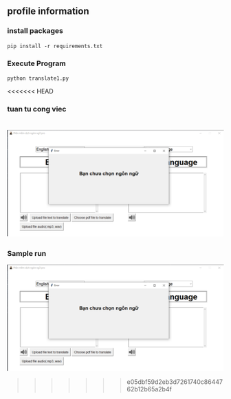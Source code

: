 ## profile information

### install packages 
```
pip install -r requirements.txt

```

### Execute Program
```
python translate1.py
```

<<<<<<< HEAD
### tuan tu cong viec 
![](demo.png)
=======
### Sample run 
![](img_and_test/demo.png)
>>>>>>> e05dbf59d2eb3d7261740c8644762b12b65a2b4f

